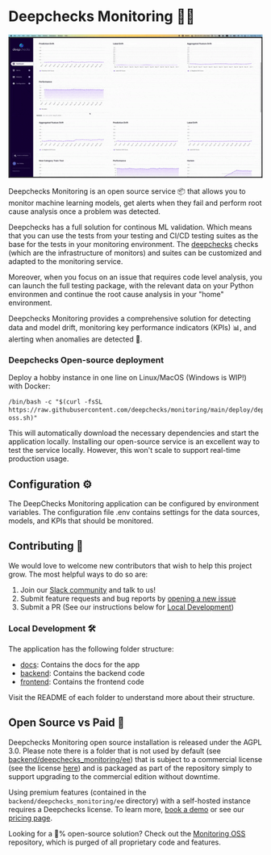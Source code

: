 <!--
  ~ ----------------------------------------------------------------------------
  ~ Copyright (C) 2021-2022 Deepchecks (https://www.deepchecks.com)
  ~
  ~ This file is part of Deepchecks.
  ~ Deepchecks is distributed under the terms of the GNU Affero General
  ~ Public License (version 3 or later).
  ~ You should have received a copy of the GNU Affero General Public License
  ~ along with Deepchecks.  If not, see <http://www.gnu.org/licenses/>.
  ~ ----------------------------------------------------------------------------
-->
# Deepchecks Monitoring 🕵️‍♀️
<p align="center">
   <img src="frontend/src/assets/app-example.gif" width="800">
</p>

Deepchecks Monitoring is an open source service 📦 that allows you to monitor machine learning models, 
get alerts when they fail and perform root cause analysis once a problem was detected.

Deepchecks has a full solution for continous ML validation. Which means that you can use the tests
from your testing and CI/CD testing suites as the base for the tests in your monitoring environment. 
The [deepchecks](https://github.com/deepchecks/deepchecks) checks (which are the infrastructure of monitors) and suites
can be customized and adapted to the monitoring service.

Moreover, when you focus on an issue that requires code level analysis, you can launch the full testing 
package, with the relevant data on your Python environmen and continue the root cause analysis in your
"home" environment.

Deepchecks Monitoring provides a comprehensive solution for detecting data and model drift, 
monitoring key performance indicators (KPIs) 📊, and alerting when anomalies are detected 🔔.


### Deepchecks Open-source deployment

Deploy a hobby instance in one line on Linux/MacOS (Windows is WIP!) with Docker:

```
/bin/bash -c "$(curl -fsSL https://raw.githubusercontent.com/deepchecks/monitoring/main/deploy/deploy-oss.sh)"
```

This will automatically download the necessary dependencies and start the application locally.
Installing our open-source service is an excellent way to test the service locally. However, this won't scale to support
real-time production usage.

## Configuration ⚙️

The DeepChecks Monitoring application can be configured by environment variables. 
The configuration file .env contains settings for the data sources, models, and KPIs that should be monitored.

## Contributing 🤝

We would love to welcome new contributors that wish to help this project grow. The most helpful ways to do so are:
1. Join our [Slack community](https://deepchecks.com/slack) and talk to us!
2. Submit feature requests and bug reports by [opening a new issue](https://github.com/deepchecks/monitoring/issues/new)
3. Submit a PR (See our instructions below for [Local Development](#local-development-))

### Local Development 🛠️

The application has the following folder structure:

- [docs](docs): Contains the docs for the app
- [backend](backend): Contains the backend code
- [frontend](frontend): Contains the frontend code

Visit the README of each folder to understand more about their structure.

## Open Source vs Paid 📜

Deepchecks Monitoring open source installation is released under the AGPL 3.0. Please note there is a folder that is not used by default (see [backend/deepchecks_monitoring/ee](backend/deepchecks_monitoring/ee)) that is subject to a commercial license (see the license [here](https://deepchecks.com/terms-and-conditions)) and is packaged as part of the repository simply to support upgrading to the commercial edition without downtime.

Using premium features (contained in the `backend/deepchecks_monitoring/ee` directory) with a self-hosted instance requires a Deepchecks license. To learn more, [book a demo](https://deepchecks.com/book-demo/) or see our [pricing page](https://deepchecks.com/pricing).

Looking for a 💯% open-source solution? Check out the [Monitoring OSS](https://github.com/deepchecks/monitoring-oss) repository, which is purged of all proprietary code and features.
